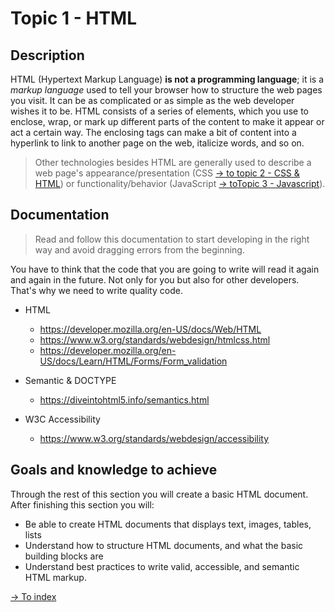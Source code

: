 # Topic 1 - HTML

## Description

HTML (Hypertext Markup Language) **is not a programming language**; it is a *markup language* used to tell your browser how to structure the web pages you visit. It can be as complicated or as simple as the web developer wishes it to be. HTML consists of a series of elements, which you use to enclose, wrap, or mark up different parts of the content to make it appear or act a certain way. The enclosing tags can make a bit of content into a hyperlink to link to another page on the web, italicize words, and so on.

> Other technologies besides HTML are generally used to describe a web page's appearance/presentation (CSS [ -> to topic 2 - CSS & HTML](../topic2.md)) or functionality/behavior (JavaScript [ -> toTopic 3 - Javascript](../topic3.md)).

## Documentation

> Read and follow this documentation to start developing in the right way and avoid dragging errors from the beginning.

You have to think that the code that you are going to write will read it again and again in the future. Not only for you but also for other developers. That's why we need to write quality code.

- HTML
  - https://developer.mozilla.org/en-US/docs/Web/HTML
  - https://www.w3.org/standards/webdesign/htmlcss.html
  - https://developer.mozilla.org/en-US/docs/Learn/HTML/Forms/Form_validation

- Semantic & DOCTYPE
  - https://diveintohtml5.info/semantics.html

- W3C Accessibility
  - https://www.w3.org/standards/webdesign/accessibility

## Goals and knowledge to achieve

Through the rest of this section you will create a basic HTML document. After finishing this section you will:

- Be able to create HTML documents that displays text, images, tables, lists
- Understand how to structure HTML documents, and what the basic building blocks are
- Understand best practices to write valid, accessible, and semantic HTML markup.

[-> To index](../README.md#title)